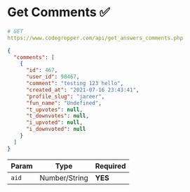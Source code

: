 # Get Comments ✅

```yaml
# GET
https://www.codegrepper.com/api/get_answers_comments.php
```

```json
{
  "comments": [
    {
      "id": 467,
      "user_id": 98467,
      "comment": "testing 123 hello",
      "created_at": "2021-07-16 23:43:41",
      "profile_slug": "jareer",
      "fun_name": "Undefined",
      "t_upvotes": null,
      "t_downvotes": null,
      "i_upvoted": null,
      "i_downvoted": null
    }
  ]
}
```

| Param | Type          | Required |
| ----- | ------------- | -------- |
| `aid` | Number/String | **YES**  |
